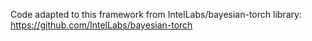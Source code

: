 Code adapted to this framework from IntelLabs/bayesian-torch library: https://github.com/IntelLabs/bayesian-torch